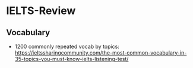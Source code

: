 # IELTS-Review

## Vocabulary
- 1200 commonly repeated vocab by topics: https://ieltssharingcommunity.com/the-most-common-vocabulary-in-35-topics-you-must-know-ielts-listening-test/
